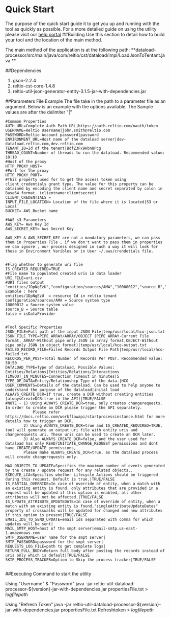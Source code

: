 # Quick Start 
The purpose of the quick start guide it to get you up and running with the tool as quickly as possible. For a more detailed guide on using the utility please visit our [help portal](https://help.reltio.com/index.html#integrations/dataload.html)
##Building
Use this section to detail how to build your tool and the location of the main method.

The main method of the application is at the following path:
**dataload-processor/src/main/java/com/reltio/cst/dataload/impl/LoadJsonToTentant.java **

##Dependencies 

1. gson-2.2.4
2. reltio-cst-core-1.4.8
3. reltio-util-json-generator-entity-3.1.5-jar-with-dependencies.jar


##Parameters File Example
The file take in the path to a parameter file as an argument. Below is an example with the options available.
The Sample values are after the delimiter "|" 
```
#Common Properties
AUTH_URL=Complete Auth Path URL|https://auth.reltio.com/oauth/token
USERNAME=Reltio Username|john.smith@reltio.com
PASSWORD=Reltio Account password|password
ENVIRONMENT_URL=Host name of the dataload server|dev-dataload.reltio.com,dev.reltio.com
TENANT_ID=Id of the tenant|BdfZ3Fx9Hbn8Pcg
THREAD_COUNT=Number of threads to run the dataload. Recommended value: 10|10
#Host of the proxy
HTTP_PROXY_HOST=
#Port for the proxy
HTTP_PROXY_PORT=
#This property used for to get the access token using client_credentials grant type. The value for this property can be obtained by encoding the client name and secret separated by colon in Base64 format. (clientname:clientsecret)
CLIENT_CREDENTIALS =
INPUT_FILE_LOCATION= Location of the file where it is located|S3 or Local
BUCKET= AWS_Bucket name

#AWS s3 Parameters
AWS_KEY= Aws Key Id
AWS_SECRET_KEY= Aws Secret Key 

AWS_KEY & AWS_SECRET_KEY are not a mandatory parameters, we can pass them in Properties File , if we don't want to pass them in properties we can ignore , our process designed in such a way it will look for those in Environment Varibles or in User ~/.aws/crendetials file.


#Flag whether to generate uri file 
IS_CREATED_REQUIRED=TRUE
#File name to populated created uris in data loader
URI_FILE=uri.csv
#URI files output 
﻿"entities/1DpNgEzU","configuration/sources/AMA","10000012","source_B","false"
Example : here 
entities/1DpNgEzU  = resource Id in reltio tenant
configuration/sources/AMA = Source system type
10000012 = Source system value
source_B = Source table
false = isDataProvider


#Tool Specific Properties
JSON_FILE=Full path of the input JSON File|temp/usr/local/hco-json.txt
JSON_FILE_TYPE=PIPE_ARRAY/ARRAY/OBJECT (PIPE_ARRAY-Current File format, ARRAY-Without pipe only JSON in array format,OBJECT-Without pipe only JSON in object format)|temp/usr/local/hco-output.txt
FAILED_RECORD_FILE=Failed Records Output File Path|temp/usr/local/hco-failed.txt
RECORDS_PER_POST=Total Number of Records Per POST. Recommended value: 50|50
DATALOAD_TYPE=Type of dataload. Possible Values: Entities/Relations|Entities/Relations/Interactions
TIMEOUT_IN_MINUTES=Connection Timeout in minutes|5
TYPE_OF_DATA=Entity/Relationship Type of the data.|HCO
USER_COMMENTS=Details of the dataload. Can be used to help anyone to understand the purpose of the dataload|inital load
ALWAYS_CREATE_DCR=If true, create a DCR without creating entities [alwaysCreateDCR:true in the API]|TRUE/FALSE
#NOTE - 1) Using ALWAYS_CREATE_DCR=true, only creates changerequests. In order to create an DCR please trigger the API separately. 
			Please refer https://docs.reltio.com/workflowapi/startprocessinstance.html for more details how to trigger an DCR.
		2) Using ALWAYS_CREATE_DCR=true and IS_CREATED_REQUIRED=TRUE, tool will generate an output uri file with entity uris and changerequests uri. These uris can be used to create an DCR later.
		3) Also ALWAYS_CREATE_DCR=false, and the user used for dataload has only READ/INITIATE_CHANGE_REQUEST permissions and dont have CREATE/UPDATE permissions,
		Please make ALWAYS_CREATE_DCR=true, as the dataload process will create changerequests only. 

MAX_OBJECTS_TO_UPDATE=Specifies the maximum number of events generated by the create / update request for any related objects..
EXECUTE_LCA=Specifies whether Lifecycle Actions should be triggered during this request. Default is true.|TRUE/FALSE
IS_PARTIAL_OVERRIDE=In case of override of entity, when a match with an existing entity is found, only attributes that are provided in a request will be updated if this option is enabled, all other attributes will not be affected.|TRUE/FALSE
IS_UPDATE_ATTRIBUTE_UPDATEDATE=In case of override of entity, when a match with an existing entity is found,"singleAttributeUpdateDates" property of crosswalks will be updated for changed and new attributes if this option is present|TRUE/FALSE
EMAIL_IDS_TO_SEND_UPDATE=email ids separated with comma for which updates will be sent|
MAIL_SMTP_HOST=host of the smpt server|email-smtp.us-east-1.amazonaws.com
SMTP_USERNAME=user name for the smpt server|
SMTP_PASSWORD=password for the smpt server|
REQUESTS_LOG_FILE=path to get complete logs|
RETURN_FULL_BODY=Return full body after posting the records instead of uris only which is default|TRUE/FALSE
SKIP_PROCESS_TRACKER=Option to Skip the process tracker|TRUE/FALSE


```
##Executing
Command to start the utility

Using "Username" & "Password"
java -jar reltio-util-dataload-processor-${version}-jar-with-dependencies.jar propertiesFile.txt > $logfilepath$

Using "Refresh Token"
java -jar reltio-util-dataload-processor-${version}-jar-with-dependencies.jar propertiesFile.txt Refreshtoken > $logfilepath$

         
```
